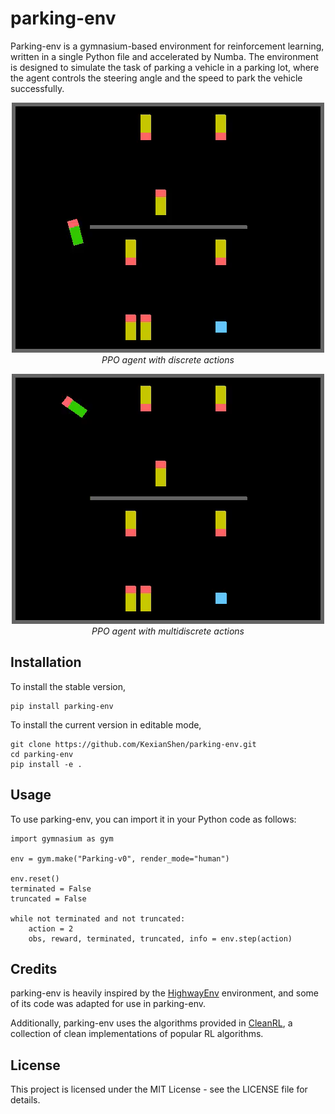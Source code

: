 # parking-env
Parking-env is a gymnasium-based environment for reinforcement learning, written in a single Python file and accelerated by Numba. The environment is designed to simulate the task of parking a vehicle in a parking lot, where the agent controls the steering angle and the speed to park the vehicle successfully.

<p align="center">
    <img src="https://raw.githubusercontent.com/KexianShen/parking-env/media/ppo-discrete-0.gif?token=GHSAT0AAAAAACAATGHEIQG77657BALIOJKSZCU7LMQ"><br/>
    <em>PPO agent with discrete actions</em>
</p>

<p align="center">
    <img src="https://raw.githubusercontent.com/KexianShen/parking-env/media/ppo-multidiscrete-0.gif?token=GHSAT0AAAAAACAATGHEPZB5YBPMI6HF4G5IZCU7OJA"><br/>
    <em>PPO agent with multidiscrete actions</em>
</p>

## Installation
To install the stable version,
```
pip install parking-env
```
To install the current version in editable mode,

```
git clone https://github.com/KexianShen/parking-env.git
cd parking-env
pip install -e .
```

## Usage
To use parking-env, you can import it in your Python code as follows:

```
import gymnasium as gym

env = gym.make("Parking-v0", render_mode="human")

env.reset()
terminated = False
truncated = False

while not terminated and not truncated:
    action = 2
    obs, reward, terminated, truncated, info = env.step(action)

```

## Credits
parking-env is heavily inspired by the [HighwayEnv](https://github.com/eleurent/highway-env) environment, and some of its code was adapted for use in parking-env.

Additionally, parking-env uses the algorithms provided in [CleanRL](https://github.com/vwxyzjn/cleanrl), a collection of clean implementations of popular RL algorithms.

## License
This project is licensed under the MIT License - see the LICENSE file for details.